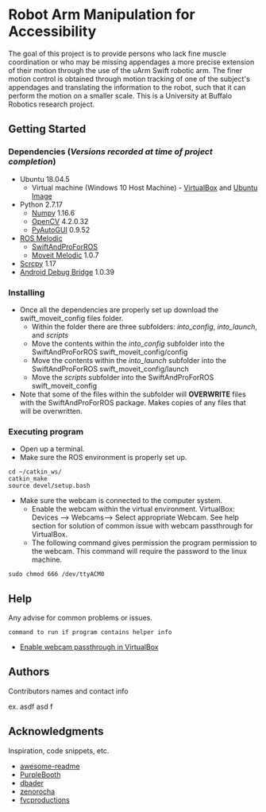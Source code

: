 # Robot Arm Manipulation for Accessibility
The goal of this project is to provide persons who lack fine muscle coordination or who may be missing appendages a more precise extension of their motion through the use of the uArm Swift robotic arm. The finer motion control is obtained through motion tracking of one of the subject's appendages and translating the information to the robot, such that it can perform the motion on a smaller scale. This is a University at Buffalo Robotics research project.

## Getting Started

### Dependencies (*Versions recorded at time of project completion*)

* Ubuntu 18.04.5
  * Virtual machine (Windows 10 Host Machine) - [VirtualBox](https://www.virtualbox.org/wiki/Downloads) and [Ubuntu Image](https://www.linuxvmimages.com/images/ubuntu-1804/)
* Python 2.7.17
  * [Numpy](https://devdocs.io/numpy~1.16/) 1.16.6
  * [OpenCV](https://docs.opencv.org/4.2.0/) 4.2.0.32
  * [PyAutoGUI](https://pyautogui.readthedocs.io/en/latest/) 0.9.52
* [ROS Melodic](http://wiki.ros.org/melodic/Installation/Ubuntu )
  * [SwiftAndProForROS](https://github.com/uArm-Developer/RosForSwiftAndSwiftPro)
  * [Moveit Melodic](http://docs.ros.org/en/melodic/api/moveit_tutorials/html/doc/getting_started/getting_started.html) 1.0.7
* [Scrcpy](https://github.com/Genymobile/scrcpy) 1.17
* [Android Debug Bridge](https://developer.android.com/studio/command-line/adb) 1.0.39

### Installing

* Once all the dependencies are properly set up download the swift_moveit_config files folder.
  * Within the folder there are three subfolders: *into_config*, *into_launch*, and *scripts*
  * Move the contents within the *into_config* subfolder into the SwiftAndProForROS swift_moveit_config/config
  * Move the contents within the *into_launch* subfolder into the SwiftAndProForROS swift_moveit_config/launch
  * Move the *scripts* subfolder into the SwiftAndProForROS swift_moveit_config
* Note that some of the files within the subfolder will **OVERWRITE** files with the SwiftAndProForROS package. Makes copies of any files that will be overwritten.

### Executing program

* Open up a terminal.
* Make sure the ROS environment is properly set up.
```
cd ~/catkin_ws/
catkin_make
source devel/setup.bash
```
* Make sure the webcam is connected to the computer system. 
  * Enable the webcam within the virtual environment. VirtualBox: Devices --> Webcams--> Select appropriate Webcam. See help section for solution of common issue with webcam passthrough for VirtualBox.
  * The following command gives permission the program permission to the webcam. This command will require the password to the linux machine.
```
sudo chmod 666 /dev/ttyACM0
```


## Help

Any advise for common problems or issues.
```
command to run if program contains helper info
```
* [Enable webcam passthrough in VirtualBox](https://scribles.net/using-webcam-in-virtualbox-guest-os-on-windows-host/)

## Authors

Contributors names and contact info

ex. asdf asd f 

## Acknowledgments

Inspiration, code snippets, etc.
* [awesome-readme](https://github.com/matiassingers/awesome-readme)
* [PurpleBooth](https://gist.github.com/PurpleBooth/109311bb0361f32d87a2)
* [dbader](https://github.com/dbader/readme-template)
* [zenorocha](https://gist.github.com/zenorocha/4526327)
* [fvcproductions](https://gist.github.com/fvcproductions/1bfc2d4aecb01a834b46)
